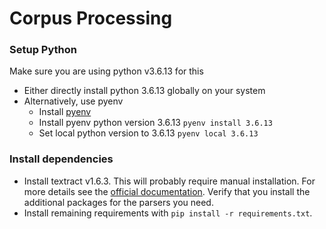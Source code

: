 # Corpus Processing

### Setup Python

Make sure you are using python v3.6.13 for this
- Either directly install python 3.6.13 globally on your system
- Alternatively, use pyenv
    - Install [pyenv]( https://github.com/pyenv/pyenv-installer)
    - Install pyenv python version 3.6.13 `pyenv install 3.6.13`
    - Set local python version to 3.6.13 `pyenv local 3.6.13`

### Install dependencies
- Install textract v1.6.3. This will probably require manual installation.
  For more details see the [official documentation](https://textract.readthedocs.io/en/stable/installation.html).
  Verify that you install the additional packages for the parsers you need. 
- Install remaining requirements with `pip install -r requirements.txt`.
